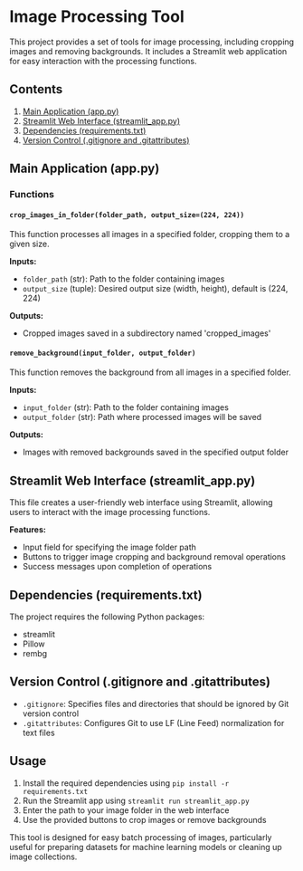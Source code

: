
# Image Processing Tool

This project provides a set of tools for image processing, including cropping images and removing backgrounds. It includes a Streamlit web application for easy interaction with the processing functions.

## Contents

1. [Main Application (app.py)](#main-application-apppy)
2. [Streamlit Web Interface (streamlit_app.py)](#streamlit-web-interface-streamlit_apppy)
3. [Dependencies (requirements.txt)](#dependencies-requirementstxt)
4. [Version Control (.gitignore and .gitattributes)](#version-control-gitignore-and-gitattributes)

## Main Application (app.py)

### Functions

#### `crop_images_in_folder(folder_path, output_size=(224, 224))`

This function processes all images in a specified folder, cropping them to a given size.

**Inputs:**
- `folder_path` (str): Path to the folder containing images
- `output_size` (tuple): Desired output size (width, height), default is (224, 224)

**Outputs:**
- Cropped images saved in a subdirectory named 'cropped_images'

#### `remove_background(input_folder, output_folder)`

This function removes the background from all images in a specified folder.

**Inputs:**
- `input_folder` (str): Path to the folder containing images
- `output_folder` (str): Path where processed images will be saved

**Outputs:**
- Images with removed backgrounds saved in the specified output folder

## Streamlit Web Interface (streamlit_app.py)

This file creates a user-friendly web interface using Streamlit, allowing users to interact with the image processing functions.

**Features:**
- Input field for specifying the image folder path
- Buttons to trigger image cropping and background removal operations
- Success messages upon completion of operations

## Dependencies (requirements.txt)

The project requires the following Python packages:
- streamlit
- Pillow
- rembg

## Version Control (.gitignore and .gitattributes)

- `.gitignore`: Specifies files and directories that should be ignored by Git version control
- `.gitattributes`: Configures Git to use LF (Line Feed) normalization for text files

## Usage

1. Install the required dependencies using `pip install -r requirements.txt`
2. Run the Streamlit app using `streamlit run streamlit_app.py`
3. Enter the path to your image folder in the web interface
4. Use the provided buttons to crop images or remove backgrounds

This tool is designed for easy batch processing of images, particularly useful for preparing datasets for machine learning models or cleaning up image collections.
